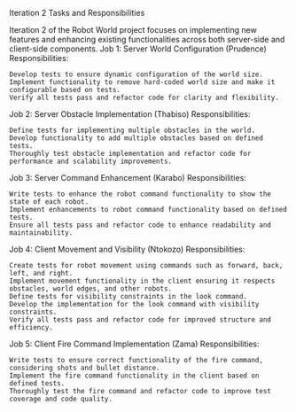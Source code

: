 Iteration 2 Tasks and Responsibilities

Iteration 2 of the Robot World project focuses on implementing new features and enhancing existing functionalities across both server-side and client-side components.
Job 1: Server World Configuration (Prudence)
Responsibilities:

    Develop tests to ensure dynamic configuration of the world size.
    Implement functionality to remove hard-coded world size and make it configurable based on tests.
    Verify all tests pass and refactor code for clarity and flexibility.

Job 2: Server Obstacle Implementation (Thabiso)
Responsibilities:

    Define tests for implementing multiple obstacles in the world.
    Develop functionality to add multiple obstacles based on defined tests.
    Thoroughly test obstacle implementation and refactor code for performance and scalability improvements.

Job 3: Server Command Enhancement (Karabo)
Responsibilities:

    Write tests to enhance the robot command functionality to show the state of each robot.
    Implement enhancements to robot command functionality based on defined tests.
    Ensure all tests pass and refactor code to enhance readability and maintainability.

Job 4: Client Movement and Visibility (Ntokozo)
Responsibilities:

    Create tests for robot movement using commands such as forward, back, left, and right.
    Implement movement functionality in the client ensuring it respects obstacles, world edges, and other robots.
    Define tests for visibility constraints in the look command.
    Develop the implementation for the look command with visibility constraints.
    Verify all tests pass and refactor code for improved structure and efficiency.

Job 5: Client Fire Command Implementation (Zama)
Responsibilities:

    Write tests to ensure correct functionality of the fire command, considering shots and bullet distance.
    Implement the fire command functionality in the client based on defined tests.
    Thoroughly test the fire command and refactor code to improve test coverage and code quality.